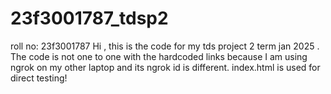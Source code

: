# 23f3001787_tdsp2
roll no: 23f3001787
Hi , this is the code for my tds project 2 term jan 2025 .
The code is not one to one with the hardcoded links because I am using ngrok on my other laptop and its ngrok id is different.
index.html is used for direct testing!
